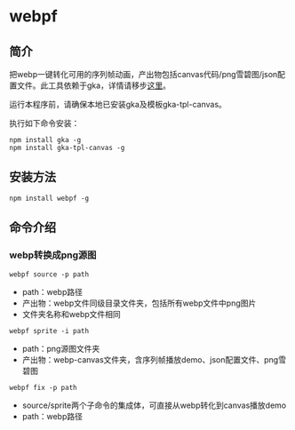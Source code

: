 # webpf

## 简介

把webp一键转化可用的序列帧动画，产出物包括canvas代码/png雪碧图/json配置文件。此工具依赖于gka，详情请移步[这里](https://github.com/gkajs/gka)。

运行本程序前，请确保本地已安装gka及模板gka-tpl-canvas。

执行如下命令安装：
	
	npm install gka -g
	npm install gka-tpl-canvas -g

## 安装方法

	npm install webpf -g

## 命令介绍

### webp转换成png源图

`webpf source -p path`

- path：webp路径
- 产出物：webp文件同级目录文件夹，包括所有webp文件中png图片
- 文件夹名称和webp文件相同

`webpf sprite -i path`

- path：png源图文件夹
- 产出物：webp-canvas文件夹，含序列帧播放demo、json配置文件、png雪碧图

`webpf fix -p path`

- source/sprite两个子命令的集成体，可直接从webp转化到canvas播放demo
- path：webp路径